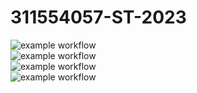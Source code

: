 # 311554057-ST-2023

![example workflow](https://github.com/DuoLeeLoMu/311554057-ST-2023/actions/workflows/github-actions-demo.yml/badge.svg)   
![example workflow](https://github.com/DuoLeeLoMu/311554057-ST-2023/actions/workflows/Lab01-CI.yml/badge.svg)  
![example workflow](https://github.com/DuoLeeLoMu/311554057-ST-2023/actions/workflows/Lab02-CI.yml/badge.svg)  
![example workflow](https://github.com/DuoLeeLoMu/311554057-ST-2023/actions/workflows/Lab03-CI.yml/badge.svg)  
